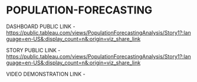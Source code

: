 # POPULATION-FORECASTING


DASHBOARD PUBLIC LINK - https://public.tableau.com/views/PopulationForecastingAnalysis/Story1?:language=en-US&:display_count=n&:origin=viz_share_link


STORY PUBLIC LINK - https://public.tableau.com/views/PopulationForecastingAnalysis/Story1?:language=en-US&:display_count=n&:origin=viz_share_link


VIDEO DEMONSTRATION LINK - 
 


